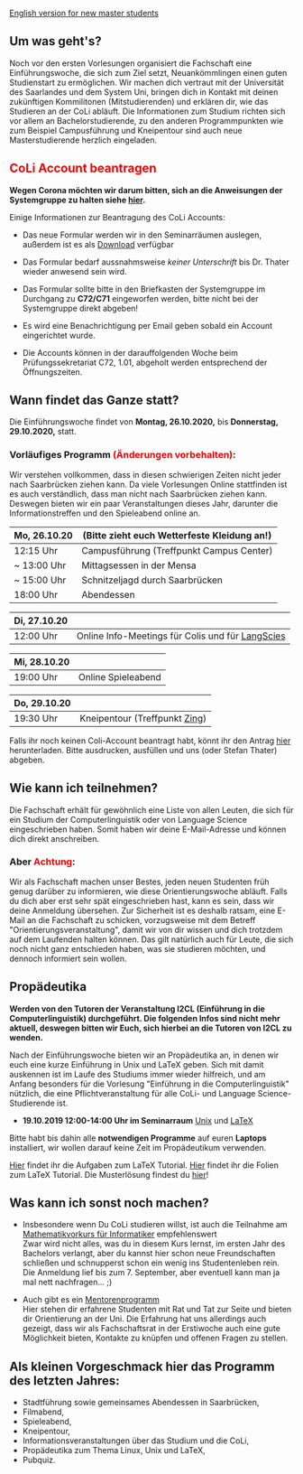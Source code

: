 <a href="erstis_en.html" class="btn btn-info">English version for new master students</a>

## Um was geht's?

Noch vor den ersten Vorlesungen organisiert die Fachschaft eine Einführungswoche, die sich zum Ziel setzt, Neuankömmlingen einen guten Studienstart zu ermöglichen. Wir machen dich vertraut mit der Universität des Saarlandes und dem System Uni, bringen dich in Kontakt mit deinen zukünftigen Kommilitonen (Mitstudierenden) und erklären dir, wie das Studieren an der CoLi abläuft. Die Informationen zum Studium richten sich vor allem an Bachelorstudierende, zu den anderen Programmpunkten wie zum Beispiel Campusführung und Kneipentour sind auch neue Masterstudierende herzlich eingeladen.<br>

<!--
### <font color="#F00000">Achtung:

Das Programm ist noch nicht definitiv festgelegt worden und bedarf noch einiger Anpassungen, unter anderem wegen des neuen Studiengangs <i>Language Science</i> sowie der Zusammenlegung der Fachschaft mit der Fachschaft der VSLT. Auch müssen die Räume / Treffpunkte noch festgelegt werden, da es im Moment Umbaumaßnahmen an der CoLi gibt. 
</font>
-->

## <font color="#F00000"> CoLi Account beantragen </font>
 **Wegen Corona möchten wir darum bitten, sich an die Anweisungen der Systemgruppe zu halten siehe [hier](https://wiki.coli.uni-saarland.de/public/AccountApplication).**
 
Einige Informationen zur Beantragung des CoLi Accounts:
- Das neue Formular werden wir in den Seminarräumen auslegen,
  außerdem ist es als [Download](https://wiki.coli.uni-saarland.de/public/AccountApplication) verfügbar

- Das Formular bedarf aussnahmsweise _keiner_ _Unterschrift_ bis Dr.
  Thater wieder anwesend sein wird.
  
- Das Formular sollte bitte in den Briefkasten der Systemgruppe
  im Durchgang zu **C72/C71** eingeworfen werden, bitte nicht bei der
  Systemgruppe direkt abgeben!

- Es wird eine Benachrichtigung per Email geben sobald ein Account
  eingerichtet wurde.

- Die Accounts können in der darauffolgenden Woche beim Prüfungssekretariat
  C72, 1.01, abgeholt werden entsprechend der Öffnungszeiten.

<!--
## Folien von dem Orientierungstreffen (16.10.18)
Da einige Leute nach den Folien des Orientierungstreffens gefragt haben, haben wir sie [hier](../pdf/Einführungsveranstaltung-WS2018_v1.pptx) hochgeladen. 
-->
## Wann findet das Ganze statt?
Die Einführungswoche findet von **Montag, 26.10.2020,** bis **Donnerstag, 29.10.2020,** statt.

### Vorläufiges Programm <font color="#F00000">(Änderungen vorbehalten)</font>:
<!--
Um euch ganz direkt über alles Aktuelle informieren zu können, nutzen wir eine [Web-App](https://fs-coli-sb.lineupr.com/erste-woche-20192020). 
Dort ist noch einmal das Programm, die Orte und unter anderem eine **Umfrage**, damit wir ungefähr einschätzen können, wie viele Leute woran teilnehmen wollen.
-->
<!--| 11:00 Uhr    | Erstes Kennenlernen (Treffpunkt im Foyer, Gebäude C7.3), [Folien von der Einführungswoche 2017](../pdf/OE-Folien_Tag_1.pdf)  |
-->
Wir verstehen vollkommen, dass in diesen schwierigen Zeiten nicht jeder nach Saarbrücken ziehen kann. Da viele Vorlesungen Online stattfinden ist es auch verständlich, dass man nicht nach Saarbrücken ziehen kann. Deswegen bieten wir ein paar Veranstaltungen dieses Jahr, darunter die Informationstreffen und den Spieleabend online an. 

| Mo, 26.10.20 |      (Bitte zieht euch Wetterfeste Kleidung an!)                     |
| ------------ | ------------------------- |
| 12:15 Uhr    | Campusführung (Treffpunkt Campus Center)           |
| ~ 13:00 Uhr    | Mittagsessen in der Mensa |
| ~ 15:00 Uhr  | Schnitzeljagd durch Saarbrücken |
| 18:00 Uhr    | Abendessen                      |

| Di, 27.10.20 |                           |
| ------------ | ------------------------- |
| 12:00 Uhr    | Online Info-Meetings für Colis und für [LangScies](../pdf/LangSci_Weitere_Infos.pdf)

| Mi, 28.10.20 |                                 |
|------------- |---------------------------------|
| 19:00 Uhr    | Online Spieleabend|

| Do, 29.10.20 |             |
|------------- |-------------|
| 19:30 Uhr    | Kneipentour (Treffpunkt [Zing](https://www.google.com/maps/place/Zing/@49.2372139,6.9993525,17z/data=!3m1!4b1!4m5!3m4!1s0x4795b6a6d7cd9179:0xc8110951b61e2b1d!8m2!3d49.2372139!4d7.0015412)) |

Falls ihr noch keinen Coli-Account beantragt habt, könnt ihr den Antrag [hier](http://www.coli.uni-saarland.de/sg/coli-account.pdf) herunterladen. Bitte ausdrucken, ausfüllen und uns (oder Stefan Thater) abgeben.

<!--
<div class="panel panel-info">
  <div class="panel-heading">
    <h3 class="panel-title">Das Programm der Orientierungswoche 2016 ...</h3>
  </div>
  <div class="panel-body">
    ... gibt es <a href="https://lineupr.com/fs-coli-sb/erstis1617">hier</a>.
  </div>
</div> -->

## Wie kann ich teilnehmen?

Die Fachschaft erhält für gewöhnlich eine Liste von allen Leuten, die sich für ein Studium der Computerlinguistik oder von Language Science eingeschrieben haben. Somit haben wir deine E-Mail-Adresse und können dich direkt anschreiben. <br>

### Aber <font color="#F00000">Achtung</font>:
Wir als Fachschaft machen unser Bestes, jeden neuen Studenten früh genug darüber zu informieren, wie diese Orientierungswoche abläuft. Falls du dich aber erst sehr spät eingeschrieben hast, kann es sein, dass wir deine Anmeldung übersehen. Zur Sicherheit ist es deshalb ratsam, eine E-Mail an die Fachschaft zu schicken, vorzugsweise mit dem Betreff "Orientierungsveranstaltung", damit wir von dir wissen und dich trotzdem auf dem Laufenden halten können. Das gilt natürlich auch für Leute, die sich noch nicht ganz entschieden haben, was sie studieren möchten, und dennoch informiert sein wollen. <br>

## Propädeutika 
**Werden von den Tutoren der Veranstaltung I2CL (Einführung in die Computerlinguistik) durchgeführt. Die folgenden Infos sind nicht mehr aktuell, deswegen bitten wir Euch, sich hierbei an die Tutoren von I2CL zu wenden.**

Nach der Einführungswoche bieten wir an Propädeutika an, in denen wir euch eine kurze Einführung in Unix und LaTeX geben. Sich mit damit auskennen ist im Laufe des Studiums immer wieder hilfreich, und am Anfang besonders für die Vorlesung "Einführung in die Computerlinguistik" nützlich, die eine Pflichtveranstaltung für alle CoLi- und Language Science-Studierende ist.

 - **19.10.2019 12:00-14:00 Uhr im Seminarraum** [Unix](../1x1/unix.html) und [LaTeX](../1x1/latex.html)

Bitte habt bis dahin alle **notwendigen Programme** auf euren **Laptops** installiert, wir wollen darauf keine Zeit im Propädeutikum verwenden.

[Hier](http://www.coli.uni-saarland.de/fs-coli/old_website/files/LaTeX_Files.zip) findet ihr die Aufgaben zum LaTeX Tutorial.
[Hier](../pdf/LatexPraes.pdf) findet ihr die Folien zum LaTeX Tutorial.
Die Musterlösung findest du [hier](../pdf/aufgaben_musterloesung.tex)!

## Was kann ich sonst noch machen?

- Insbesondere wenn Du CoLi studieren willst, ist auch die Teilnahme am [Mathematikvorkurs für Informatiker](https://vorkurs.cs.uni-saarland.de/cms/ss18/) empfehlenswert<br>
	Zwar wird nicht alles, was du in diesem Kurs lernst, im ersten Jahr des Bachelors verlangt, aber du kannst hier schon neue Freundschaften schließen und schnupperst schon ein wenig ins Studentenleben rein. Die Anmeldung lief bis zum 7. September, aber eventuell kann man ja mal nett nachfragen... ;)<br>

- Auch gibt es ein [Mentorenprogramm](https://www.uni-saarland.de/studieren/mentorenprogramm.html)<br>
	Hier stehen dir erfahrene Studenten mit Rat und Tat zur Seite und bieten dir Orientierung an der Uni. Die Erfahrung hat uns allerdings auch gezeigt, dass wir als Fachschaftsrat in der Erstiwoche auch eine gute Möglichkeit bieten, Kontakte zu knüpfen und offenen Fragen zu stellen.<br>


## Als kleinen Vorgeschmack hier das Programm des letzten Jahres:

- Stadtführung sowie gemeinsames Abendessen in Saarbrücken,
- Filmabend,
- Spieleabend,
- Kneipentour,
- Informationsveranstaltungen über das Studium und die CoLi,
- Propädeutika zum Thema Linux, Unix und LaTeX,
- Pubquiz.

